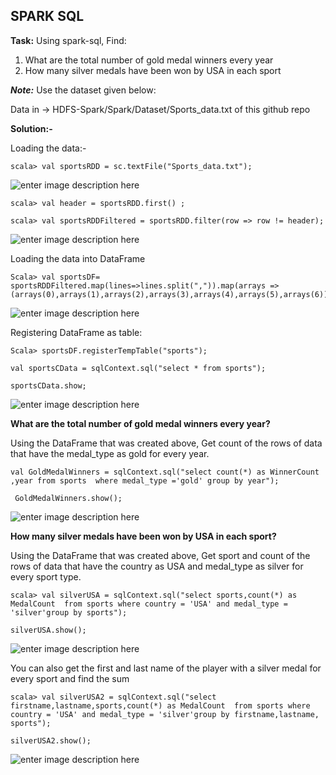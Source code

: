 **SPARK SQL**
---------
**Task:**
Using spark-sql, Find:
1. What are the total number of gold medal winners every year
2. How many silver medals have been won by USA in each sport



***Note:*** Use the dataset given below:

Data in -> HDFS-Spark/Spark/Dataset/Sports_data.txt of this github repo


**Solution:-**


Loading the data:-

    scala> val sportsRDD = sc.textFile("Sports_data.txt");
![enter image description here](https://user-images.githubusercontent.com/29932053/32846714-fb319eae-c9f5-11e7-827d-e4247cfdbbee.png)


    scala> val header = sportsRDD.first() ;
    
    scala> val sportsRDDFiltered = sportsRDD.filter(row => row != header);

![enter image description here](https://user-images.githubusercontent.com/29932053/32846868-65634bba-c9f6-11e7-932f-b3cf7c479446.png)

Loading the data into DataFrame

    Scala> val sportsDF= sportsRDDFiltered.map(lines=>lines.split(",")).map(arrays => (arrays(0),arrays(1),arrays(2),arrays(3),arrays(4),arrays(5),arrays(6))).toDF("firstname","lastname","sports","medal_type","age","year","country");
![enter image description here](https://user-images.githubusercontent.com/29932053/32847415-eae25690-c9f7-11e7-94ad-ed34e0361674.png)

Registering DataFrame as table:

    Scala> sportsDF.registerTempTable("sports");

    val sportsCData = sqlContext.sql("select * from sports");

    sportsCData.show;


![enter image description here](https://user-images.githubusercontent.com/29932053/32847415-eae25690-c9f7-11e7-94ad-ed34e0361674.png)

**What are the total number of gold medal winners every year?**


Using the DataFrame that was created above, Get count of the rows of data that have the medal_type as gold for every year.



    val GoldMedalWinners = sqlContext.sql("select count(*) as WinnerCount ,year from sports  where medal_type ='gold' group by year");

     GoldMedalWinners.show();
     
![enter image description here](https://user-images.githubusercontent.com/29932053/32848105-a74df16c-c9f9-11e7-934f-66d5c1b05d54.png)

**How many silver medals have been won by USA in each sport?**


Using the DataFrame that was created above, Get sport and count of the rows of data that have the country as USA and medal_type as silver for every sport type.

    scala> val silverUSA = sqlContext.sql("select sports,count(*) as MedalCount  from sports where country = 'USA' and medal_type = 'silver'group by sports");

	silverUSA.show();
![enter image description here](https://user-images.githubusercontent.com/29932053/32849077-2a10b11e-c9fc-11e7-8ca0-7cd5219a937e.png)


You can also get the first and last name of the player with a silver medal for every sport and find the sum


    scala> val silverUSA2 = sqlContext.sql("select firstname,lastname,sports,count(*) as MedalCount  from sports where country = 'USA' and medal_type = 'silver'group by firstname,lastname, sports");
	
	silverUSA2.show();
![enter image description here](https://user-images.githubusercontent.com/29932053/32849296-bb2207de-c9fc-11e7-9e03-fc7555d23923.png)

